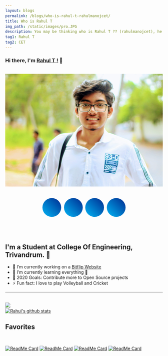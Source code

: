 ```yaml
---
layout: blogs
permalink: /blogs/who-is-rahul-t-rahulmanojcet/
title: Who is Rahul T
img_path: /static/images/pro.JPG
description: You may be thinking who is Rahul T ?? (rahulmanojcet), he is a Web Developer, he is a student at College of Engineering, Trivandrum.
tag1: Rahul T
tag2: CET
---
```

<style>
     .social-container {
    width: auto;
    /* margin: 40vh auto; */
    text-align: center;
  }
  
  .social-icons {
    padding: 0;
    list-style: none;
    margin: 1em 0;
  }
  .social-icons li {
    display: inline-block;
    margin: 0.15em;
    position: relative;
    font-size: 1.2em;
  }
  .social-icons i {
    color: #fff;
    position: absolute;
    top: 21px;
    left: 21px;
    transition: all 265ms ease-out;
  }
  .social-icons a {
    display: inline-block;
  }
  .social-icons a:before {
    transform: scale(1);
    -ms-transform: scale(1);
    -webkit-transform: scale(1);
    content: " ";
    width: 60px;
    height: 60px;
    border-radius: 100%;
    display: block;
    background: linear-gradient(45deg, #00B5F5, #002A8F);
    transition: all 265ms ease-out;
  }
  .social-icons a:hover:before {
    transform: scale(0);
    transition: all 265ms ease-in;
  }
  .social-icons a:hover i {
    transform: scale(2.2);
    -ms-transform: scale(2.2);
    -webkit-transform: scale(2.2);
    color: #00B5F5;
    background: -webkit-linear-gradient(45deg, #00B5F5, #002A8F);
    -webkit-background-clip: text;
    -webkit-text-fill-color: transparent;
    transition: all 265ms ease-in;
  }
</style>

### Hi there, I'm  [Rahul T !](https://rahulmanoj.xyz) 👋

<br>

<center><img src="/static/images/pro1.JPG" alt="who is rahulmanojcet -Rahul T"></center>

<br>
<div class="social-container">
   <ul class="social-icons">
      <li><a href="https://instagram.com/rahulmanojcet"><i class="fa fa-instagram"></i></a></li>
      <li><a href="https://github.com/rawho"><i class="fa fa-github"></i></a></li>
      <li><a href="https://linkedin.com/in/rahulmanojcet"><i class="fa fa-linkedin"></i></a></li>
      <li><a href="https://wa.me/+919747406685"><i class="fa fa-whatsapp"></i></a></li>
   </ul>
</div>

<br>
<br>

## I'm a Student at College Of Engineering, Trivandrum. 💪 

- 🔭 I’m currently working on a [Bitflip Website](https://rawho.github.io)
- 🌱 I’m currently learning everything 🤣
- 🥅 2020 Goals: Contribute more to Open Source projects
- ⚡ Fun fact: I love to play Volleyball and Cricket



---
<br>
<a href="https://github.com/rawho">
  <img align="center" src="https://github-readme-stats.vercel.app/api/top-langs/?username=rawho&theme=dark&hide_langs_below=1" />
</a>
<br>

<a href="https://github.com/rawho">
 <img align="center" src="https://github-readme-stats.vercel.app/api?username=rawho&show_icons=true&theme=merko&line_height=27" alt="Rahul's github stats"/>
</a>

<br>

## Favorites


<br>

[![ReadMe Card](https://github-readme-stats.vercel.app/api/pin/?username=rawho&repo=assBOT&theme=dark)](https://github.com/rawho/assBOT)
[![ReadMe Card](https://github-readme-stats.vercel.app/api/pin/?username=rawho&repo=flipkart-scraper&theme=dark)](https://github.com/rawho/flipkart-scraper)
[![ReadMe Card](https://github-readme-stats.vercel.app/api/pin/?username=rawho&repo=linkedin-autofollow&theme=dark)](https://github.com/rawho/linkedin-autofollow)
[![ReadMe Card](https://github-readme-stats.vercel.app/api/pin/?username=rawho&repo=rawho.github.io&theme=dark)](https://github.com/rawho/rawho.github.io) 

<br>